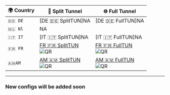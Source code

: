 | 🌍 Country | 🔀 Split Tunnel| 🌐 Full Tunnel |
|------------|----------------|----------------|
| `🇩🇪 DE`      |[DE 🇩🇪 SplitTUN]NA|[DE 🇩🇪 FullTUN]NA
| `🇳🇱 Nl`      | NA    
| `🇮🇹 IT`      |[IT 🇮🇹 SplitTUN]NA|[IT 🇮🇹 FullTUN]NA
| `🇫🇷 FR`      |                                                    [FR 🇫🇷 SplitTUN](https://raw.githubusercontent.com/SHAMPOO-SIR-E-SEHAT/hehehe/refs/heads/main/Blackhole/FR%F0%9F%87%AB%F0%9F%87%B7SplitTUN.json#FR🇫🇷SplitTUN)               <br>                                                                  ![QR](https://api.qrserver.com/v1/create-qr-code/?size=120x120&data=https://raw.githubusercontent.com/SHAMPOO-SIR-E-SEHAT/hehehe/refs/heads/main/Blackhole/FR%F0%9F%87%AB%F0%9F%87%B7SplitTUN.json%23FR🇫🇷SplitTUN)|                                               [FR 🇫🇷 FullTUN](https://raw.githubusercontent.com/SHAMPOO-SIR-E-SEHAT/hehehe/refs/heads/main/Blackhole/FR%F0%9F%87%AB%F0%9F%87%B7FullTUN.json#FR🇫🇷FullTUN)              <br>                                                                  ![QR](https://api.qrserver.com/v1/create-qr-code/?size=120x120&data=https://raw.githubusercontent.com/SHAMPOO-SIR-E-SEHAT/hehehe/refs/heads/main/Blackhole/FR%F0%9F%87%AB%F0%9F%87%B7FullTUN.json%23FR🇫🇷FullTUN)
| `🇦🇲AM`       |                                                      [AM 🇦🇲 SplitTUN](https://raw.githubusercontent.com/SHAMPOO-SIR-E-SEHAT/hehehe/refs/heads/main/Blackhole/AM%F0%9F%87%A6%F0%9F%87%B2SplitTUN.json#AM🇦🇲SplitTUN)               <br>                                                                  ![QR](https://api.qrserver.com/v1/create-qr-code/?size=120x120&data=https://raw.githubusercontent.com/SHAMPOO-SIR-E-SEHAT/hehehe/refs/heads/main/Blackhole/AM%F0%9F%87%A6%F0%9F%87%B2SplitTUN.json%23AM🇦🇲SplitTUN)|                                               [AM 🇦🇲 FullTUN](https://raw.githubusercontent.com/SHAMPOO-SIR-E-SEHAT/hehehe/refs/heads/main/Blackhole/AM%F0%9F%87%A6%F0%9F%87%B2FullTUN.json#AM🇦🇲FullTUN)                <br>                                                                  ![QR](https://api.qrserver.com/v1/create-qr-code/?size=120x120&data=https://raw.githubusercontent.com/SHAMPOO-SIR-E-SEHAT/hehehe/refs/heads/main/Blackhole/AM%F0%9F%87%A6%F0%9F%87%B2FullTUN.json%23AM🇦🇲FullTUN)
---
### New configs will be added soon

